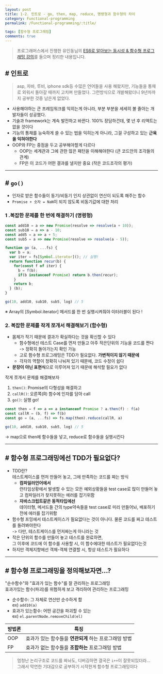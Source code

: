 ```yaml
---
layout: post
title: 1-2. 인트로 - go, then, map, reduce, 명령형과 함수형의 차이
category: Functional-programming
permalink: /Functional-programming/:title/

tags: [함수형 프로그래밍]
comments: true
---
```


>프로그래머스에서 진행한 유인동님의 [ES6로 알아보는 동시성 & 함수형 프로그래밍 강의](https://programmers.co.kr/learn/courses/3409)를 들으며 정리한 내용입니다.

## # 인트로
>asp, 자바, 루비, iphone sdk등 수많은 언어들을 사용 해왔지만, 기능들을 통채로 외워서 돌아갈 때까지 고치며 만들었다. 그런방식으로 개발해왔더니 9년차까지 공부한 것중 남은게 없었다. 

* 사용해야하는 큰 프레임워크를 익히는게 아니라, 부분 부분을 세세히 볼 줄아는 개발자들이 성공했다.
* 기술과 framework는 계속 발전하고 바뀐다. 100% 장담하건데, 몇 년 후 리액트는 없을 것이다
* 기능의 통채를 능숙하게 쓸 수 있는 법을 익히는게 아니라, 그걸 구성하고 있는 **근육을 익혀야한다**
* OOP와 FP는 중점을 두고 공부해야할게 다르다
  * OOP는 세계관과 그에 관한 많은 패턴을 이해해야한다 (큰 코드안의 조각들의 관계)
  * FP은 이 코드가 어떤 결과를 낼지만 중요 (작은 코드조각의 평가)

---

## # `go()`

* 인자로 받은 함수들이 동기/비동기 인지 상관없이 연산이 되도록 해주는 함수  
* `Promise + 숫자 = NaN`이 되지 않도록 비동기값에 대한 처리

### 1 .복잡한 문제를 **한 번에** 해결하기 (명령형)
```js
const add10 = a => new Promise(resolve => resolve(a + 10));
const sub10 = a => a - 10;
const add5 = a => a + 5;
const sub5 = a => new Promise(resolve => resolve(a - 5));

function go (a, ...fs) {
  var b = a;
  var iter = fs[Symbol.iterator](); // 실행!
  return function recur(b) {
    for(const f of iter) {
      b = f(b);
      if(b instanceof Promise) return b.then(recur);
    }
    return b;
  } (b);
}

go(10, add10, sub10, sub5, log) // 5
```
※ Array의 [Symbol.iterator] 메서드를 한 번 실행시켜줘야 이터러블이 된다 !

### 2. 복잡한 문제를 **작게 쪼개서** 해결해보기 (함수형)
* 몸체가 작기 때문에 결과가 확실하다는 것을 확신할 수 있다 
  * 함수형에선 테스트 Case를 먼저 만들고 아주 작은단위의 기능을 코드를 짠다  
  -> 정확히 돌아가는지 확인 가능
  * 고로 함수형 프로그래밍은 TDD가 필요없다. **가변적이지 않기 때문에**
  * 각자의 역할이 정확히 나눠져 있기 때문에, 코드 수정이 쉽다
* **문장이 아닌 표현식**으로 이루어져 있기 때문에 해석할 필요가 없다

작게 쪼개서 문제를 해결해보자

1. `then()`: Promise의 다형성을 해결하고
2. `callR()`: 오른쪽(R) 함수에 인자를 담아 call
3. `go()`: 실행 go!

```js
const then = f => a => a instanceof Promise ? a.then(f) : f(a)
const callR = (b, f) => f(b)
const go = (a, ...fs) => fs.map(then).reduce(callR, a)

go(10, add10, sub10, sub5, log) // 5
```
-> map으로 then에 함수들을 넣고, reduce로 함수들을 실행시킨다

---

## # 함수형 프로그래밍에선 TDD가 필요없다?

* TDD란?   
테스트케이스를 먼저 만들어 놓고, 그에 만족하는 코드를 짜는 방식
  * **컴파일러언어에서**  
  런타임상황에서 발생할 수 있는 모든 예외상황들을 test case로 많이 만들어 놓고 컴파일러가 찾지못하는 에러를 잡기위함
  * **자바스크립트같은 동적타입에선**  
  데이터형, 메서드들 간의 type약속들을 test case로 미리 만들어놔, 배포하기 전에 에러를 잡기위함
* 함수형 프밍에서 테스트케이스가 필요없다는 것이 아니다. 물론 코드를 짜고 테스트를 돌려봐야한다  
-> 다만, 테스트케이스를 먼저짜는게 아니라는 것
* 작은 단위의 함수를 만들어 놓고 테스트를 완료하면,  
그 이후에 코드에 이 함수를 사용할 시, 이 함수에대한 테스트가 필요없다는것 
* 하지만 객체지향에선 객체-객체 연결할 시, 항상 테스트가 필요하다

---

## # 함수형 프로그래밍을 정의해보자면...?
"순수함수"와 "효과가 있는 함수"를 잘 관리하는 프로그래밍  
효과가있는 함수(파괴)를 위험하게 보고 격리하여 관리하는 프로그래밍

* 순수함수: 그 자체로 연산만 순수하게 함  
ex) `add10(a)`
* 효과가 있는함수: 어떤 공간을 파괴할 수 있는    
ex) `el.parentNode.removeChild(el)`

방법론 | 특징
--- | ---
OOP | 효과가 있는 함수들을 **연관되게** 하는 프로그래밍 방법  
FP | 효과가 없는 함수들을 **조합하는** 프로그래밍 방법

>엄청난 논리구조로 코드를 짜놔도, 디버깅하면 결국은 `i++`이 잘못되있더라...  
>그래서 막연한 기대감으로 공부하기 시작한게 함수형 프로그래밍이다
